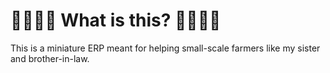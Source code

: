 # 🥦🌽🥬️🍆 What is this? 🍅🥒🥕🥔

This is a miniature ERP meant for helping small-scale farmers like my sister and brother-in-law.
